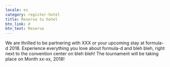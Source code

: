 ```yaml
---
locale: es
category: register-hotel
title: Reserva tu hotel
btn_link: #
btn_text: Reserva
---
```

<p class="text-white">
We are thrilled to be partnering with XXX or your upcoming stay at formula-d 2018.
Experience everything you love about formula-d and bleh bleh,
right next to the convention center on bleh bleh!
The tournament will be taking place on Month xx-xx, 2018!
</p>
